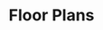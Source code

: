 ---
title: Floor Plans
menu:
  main:
    weight: 1
  company:
seo:
  page_title:
  meta_description:
  featured_image: /uploads/
  featured_image_alt:
hero:
  enabled: true
  heading: Floor Plans
  body: >-
    Custom floor plans that offer you the ability to modify details to fit your family’s needs. From custom mother-in-law suites to home gyms, we can make most anything happen!
  button: true
  button_url: /projects
  button_text: See Our Plans
  image_url: /uploads/fancy_brick_house.jpg
  image_alt: random text
intro:
  enabled: false
  heading:
  body: >-

  button: true
  button_url:
  button_text:
contact_us:
  enabled: true
  heading: Our Floor Plans Designed for You
  body: >-
    In addition to dozens of proven bestsellers, we’re the only large production builder that offers you the ability to modify the floor plan to fit your family’s needs.

  sub_heading: How to Personalize Your Plan?
  sub_body:
    - Choose your favorite floor plan.
    - Make a list of the features or modifications that fit your family best.
    - Book a private meeting to discuss your changes, or just send us an email.
    - You’ll receive a personalized rendering or a request for a follow-up meeting with our team.
  image_url: /uploads/wills-point-4.jpg
  image_alt:
  button: true
  button_text: Contact Us
  button_url: /contact-us
---